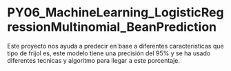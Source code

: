 # PY06_MachineLearning_LogisticRegressionMultinomial_BeanPrediction
Este proyecto nos ayuda a predecir en base a diferentes características que tipo de frijol es, este modelo tiene una precisión del 95% y se ha usado diferentes tecnicas y algoritmo para llegar a este porcentaje.
